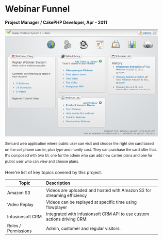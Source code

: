 Webinar Funnel
=
**Project Manager / CakePHP Developer, Apr - 2011**

![haha](../images/webinarfunnel-home.png)

<sup>Simcard web application where public user can visit and choose the right sim card based on the cell phone carrier, plan type and montly cost. They can purchase the card after that. It's composed with two UI, one for the admin who can add new carrier plans and one for public user who can view and choose plans. </sup>

Here're list of key topics covered by this project.

| Topic        | Description    |
| ------------ |:-------------- |
| Amazon S3 | Videos are uploaded and hosted with Amazon S3 for streaming efficiency
| Video Replay | Videos can be replayed at specific time using flowplayer
| Infusionsoft CRM | Integrated with Infusionsoft CRM API to use custom actions driving CRM
| Roles / Permissions | Admin, customer and regular visitors.